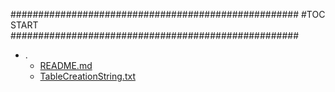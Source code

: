 





####################################################
#TOC START
####################################################
* .
    * [README.md](./README.md)
    * [TableCreationString.txt](./TableCreationString.txt)
